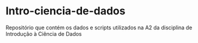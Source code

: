 # Intro-ciencia-de-dados
Repositório que contém os dados e scripts utilizados na A2 da disciplina de Introdução à Ciência de Dados
